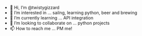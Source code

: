 - 👋 Hi, I’m @twistygizzard
- 👀 I’m interested in ... sailng, learning python, beer and brewing
- 🌱 I’m currently learning ... API integration
- 💞️ I’m looking to collaborate on ... python projects
- 📫 How to reach me ... PM me!

<!---
twistygizzard/twistygizzard is a ✨ special ✨ repository because its `README.md` (this file) appears on your GitHub profile.
You can click the Preview link to take a look at your changes.
--->
